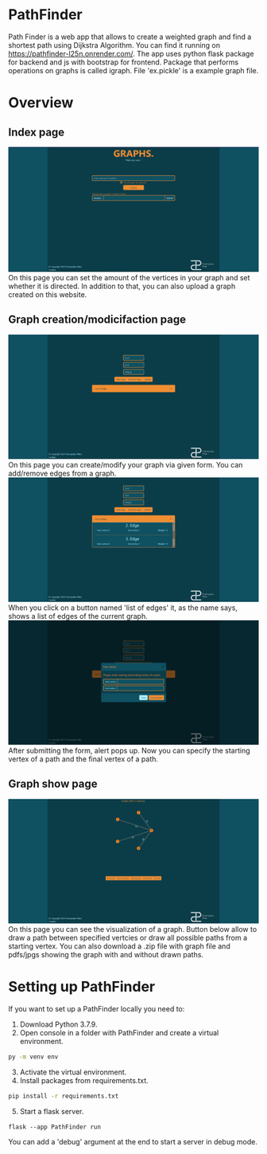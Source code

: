 # PathFinder
Path Finder is a web app that allows to create a weighted graph and find a shortest path using Dijkstra Algorithm. You can find it running on https://pathfinder-l25n.onrender.com/.
The app uses python flask package for backend and js with bootstrap for frontend. Package that performs operations on graphs is called igraph.
File 'ex.pickle' is a example graph file.
# Overview
## Index page
![index-page](readme-images/index_page.png)
On this page you can set the amount of the vertices in your graph and set whether it is directed. In addition to that, you can also upload a graph created on this website.
## Graph creation/modicifaction page
![creation-page](readme-images/creation_page.png)
On this page you can create/modify your graph via given form. You can add/remove edges from a graph.
![creation-page-with-edges](readme-images/creation_page_with_edges.png)
When you click on a button named 'list of edges' it, as the name says, shows a list of edges of the current graph.
![creation-page-with-pop-up](readme-images/path_alert.png)
After submitting the form, alert pops up. Now you can specify the starting vertex of a path and the final vertex of a path.
## Graph show page
![show-page](readme-images/show_page.png)
On this page you can see the visualization of a graph. Button below allow to draw a path between specified vertcies or draw all possible paths from a starting vertex.
You can also download a .zip file with graph file and pdfs/jpgs showing the graph with and without drawn paths.
# Setting up PathFinder
If you want to set up a PathFinder locally you need to:
1. Download Python 3.7.9.
2. Open console in a folder with PathFinder and create a virtual environment.
```cmd
py -m venv env
```
3. Activate the virtual environment.
4. Install packages from requirements.txt.
```cmd
pip install -r requirements.txt
```
5. Start a flask server.
```
flask --app PathFinder run
```
You can add a 'debug' argument at the end to start a server in debug mode.
